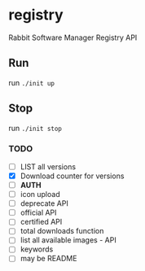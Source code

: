 # registry

Rabbit Software Manager Registry API

## Run

run `./init up`

## Stop

run `./init stop`

### TODO

- [ ] LIST all versions
- [x] Download counter for versions
- [ ] **AUTH**
- [ ] icon upload
- [ ] deprecate API
- [ ] official API
- [ ] certified API
- [ ] total downloads function
- [ ] list all available images - API
- [ ] keywords
- [ ] may be README